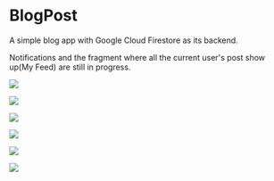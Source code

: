 # BlogPost
A simple blog app with Google Cloud Firestore as its backend.

Notifications and the fragment where all the current user's post show up(My Feed) are still in progress.



![](ScreenShots/Screenshot_2020-03-07-09-23-40-776_com.example.blogpost.jpg)

![](ScreenShots/Screenshot_2020-03-07-09-23-46-925_com.example.blogpost.jpg)

![](ScreenShots/Screenshot_2020-03-07-09-24-21-460_com.example.blogpost.jpg)

![](ScreenShots/Screenshot_2020-03-07-09-24-30-003_com.example.blogpost.jpg)

![](ScreenShots/Screenshot_2020-03-07-09-24-40-927_com.example.blogpost.jpg)

![](ScreenShots/Screenshot_2020-03-07-09-24-54-568_com.example.blogpost.jpg)
